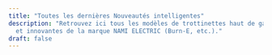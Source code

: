 ```yaml
---
title: "Toutes les dernières Nouveautés intelligentes"
description: "Retrouvez ici tous les modèles de trottinettes haut de gamme, performantes
  et innovantes de la marque NAMI ELECTRIC (Burn-E, etc.)."
draft: false
---
```

